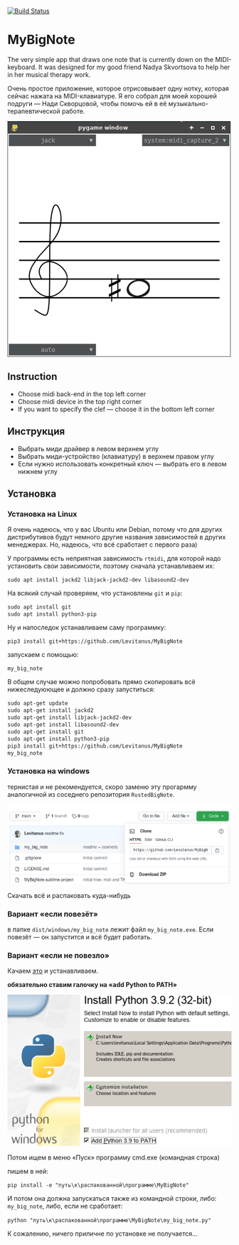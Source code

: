 [![Build Status](https://travis-ci.com/Levitanus/MyBigNote.svg?branch=main)](https://travis-ci.com/Levitanus/MyBigNote)

# MyBigNote

The very simple app that draws one note that is currently down on the MIDI-keyboard. It was designed for my good friend Nadya Skvortsova to help her in her musical therapy work.

Очень простое приложение, которое отрисовывает одну нотку, которая сейчас нажата на MIDI-клавиатуре. Я его собрал для моей хорошей подруги — Нади Скворцовой, чтобы помочь ей в её музыкально-терапевтической работе.

![screenshot](screenshot.png)

## Instruction

- Choose midi back-end in the top left corner
- Choose midi device in the top right corner
- If you want to specify the clef — choose it in the bottom left corner

## Инструкция

- Выбрать миди драйвер в левом верхнем углу
- Выбрать миди-устройство (клавиатуру) в верхнем правом углу
- Если нужно использовать конкретный ключ — выбрать его в левом нижнем углу

## Установка

### Установка на Linux

Я очень надеюсь, что у вас Ubuntu или Debian, потому что для других дистрибутивов будут немного другие названия зависимостей в других менеджерах. Но, надеюсь, что всё сработает с первого раза)

У программы есть неприятная зависимость `rtmidi`, для которой надо установить свои зависимости, поэтому сначала устанавливаем их:

```
sudo apt install jackd2 libjack-jackd2-dev libasound2-dev
```

На всякий случай проверяем, что установлены `git` и `pip`:

```
sudo apt install git
sudo apt install python3-pip
```

Ну и напоследок устанавливаем саму программку:

```
pip3 install git+https://github.com/Levitanus/MyBigNote
```

запускаем с помощью:

```
my_big_note
```

В общем случае можно попробовать прямо скопировать всё нижеследуюющее и должно сразу запуститься:


```
sudo apt-get update
sudo apt-get install jackd2
sudo apt-get install libjack-jackd2-dev
sudo apt-get install libasound2-dev
sudo apt-get install git
sudo apt-get install python3-pip
pip3 install git+https://github.com/Levitanus/MyBigNote
my_big_note
```

### Установка на windows

тернистая и не рекомендуется, скоро заменю эту прогармму аналогичной из соседнего репозитория `RustedBigNote`.

![download](screnshot_download_zip.png)

Скачать всё и распаковать куда-нибудь

### Вариант «если повезёт»

в папке `dist/windows/my_big_note` лежит файл `my_big_note.exe`. Если повезёт — он запустится и всё будет работать.

### Вариант «если не повезло»

Качаем [это](https://www.python.org/ftp/python/3.9.2/python-3.9.2.exe) и устанавливаем.

**обязательно ставим галочку на «add Python to PATH»**

![галка на PATH](screnshot_path.png)

Потом ищем в меню «Пуск» программу cmd.exe (командная строка)

пишем в ней:

```
pip install -e "путь\к\распакованной\программе\MyBigNote"
```

И потом она должна запускаться также из командной строки, либо: `my_big_note`, либо, если не сработает:

```python "путь\к\распакованной\программе\MyBigNote\my_big_note.py"```

К сожалению, ничего приличне по установке не получается...
